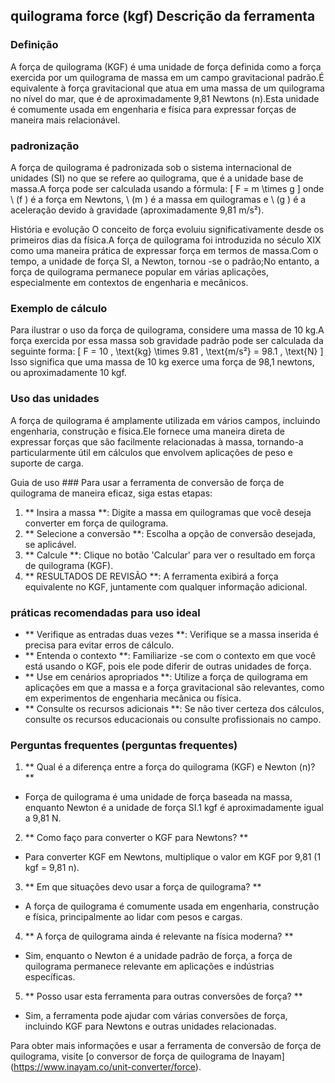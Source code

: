 ## quilograma force (kgf) Descrição da ferramenta

### Definição
A força de quilograma (KGF) é uma unidade de força definida como a força exercida por um quilograma de massa em um campo gravitacional padrão.É equivalente à força gravitacional que atua em uma massa de um quilograma no nível do mar, que é de aproximadamente 9,81 Newtons (n).Esta unidade é comumente usada em engenharia e física para expressar forças de maneira mais relacionável.

### padronização
A força de quilograma é padronizada sob o sistema internacional de unidades (SI) no que se refere ao quilograma, que é a unidade base de massa.A força pode ser calculada usando a fórmula:
\[ F = m \times g \]
onde \ (f \) é a força em Newtons, \ (m \) é a massa em quilogramas e \ (g \) é a aceleração devido à gravidade (aproximadamente 9,81 m/s²).

História e evolução
O conceito de força evoluiu significativamente desde os primeiros dias da física.A força de quilograma foi introduzida no século XIX como uma maneira prática de expressar força em termos de massa.Com o tempo, a unidade de força SI, a Newton, tornou -se o padrão;No entanto, a força de quilograma permanece popular em várias aplicações, especialmente em contextos de engenharia e mecânicos.

### Exemplo de cálculo
Para ilustrar o uso da força de quilograma, considere uma massa de 10 kg.A força exercida por essa massa sob gravidade padrão pode ser calculada da seguinte forma:
\[ F = 10 \, \text{kg} \times 9.81 \, \text{m/s²} = 98.1 \, \text{N} \]
Isso significa que uma massa de 10 kg exerce uma força de 98,1 newtons, ou aproximadamente 10 kgf.

### Uso das unidades
A força de quilograma é amplamente utilizada em vários campos, incluindo engenharia, construção e física.Ele fornece uma maneira direta de expressar forças que são facilmente relacionadas à massa, tornando-a particularmente útil em cálculos que envolvem aplicações de peso e suporte de carga.

Guia de uso ###
Para usar a ferramenta de conversão de força de quilograma de maneira eficaz, siga estas etapas:
1. ** Insira a massa **: Digite a massa em quilogramas que você deseja converter em força de quilograma.
2. ** Selecione a conversão **: Escolha a opção de conversão desejada, se aplicável.
3. ** Calcule **: Clique no botão 'Calcular' para ver o resultado em força de quilograma (KGF).
4. ** RESULTADOS DE REVISÃO **: A ferramenta exibirá a força equivalente no KGF, juntamente com qualquer informação adicional.

### práticas recomendadas para uso ideal
- ** Verifique as entradas duas vezes **: Verifique se a massa inserida é precisa para evitar erros de cálculo.
- ** Entenda o contexto **: Familiarize -se com o contexto em que você está usando o KGF, pois ele pode diferir de outras unidades de força.
- ** Use em cenários apropriados **: Utilize a força de quilograma em aplicações em que a massa e a força gravitacional são relevantes, como em experimentos de engenharia mecânica ou física.
- ** Consulte os recursos adicionais **: Se não tiver certeza dos cálculos, consulte os recursos educacionais ou consulte profissionais no campo.

### Perguntas frequentes (perguntas frequentes)

1. ** Qual é a diferença entre a força do quilograma (KGF) e Newton (n)? **
- Força de quilograma é uma unidade de força baseada na massa, enquanto Newton é a unidade de força SI.1 kgf é aproximadamente igual a 9,81 N.

2. ** Como faço para converter o KGF para Newtons? **
- Para converter KGF em Newtons, multiplique o valor em KGF por 9,81 (1 kgf = 9,81 n).

3. ** Em que situações devo usar a força de quilograma? **
- A força de quilograma é comumente usada em engenharia, construção e física, principalmente ao lidar com pesos e cargas.

4. ** A força de quilograma ainda é relevante na física moderna? **
- Sim, enquanto o Newton é a unidade padrão de força, a força de quilograma permanece relevante em aplicações e indústrias específicas.

5. ** Posso usar esta ferramenta para outras conversões de força? **
- Sim, a ferramenta pode ajudar com várias conversões de força, incluindo KGF para Newtons e outras unidades relacionadas.

Para obter mais informações e usar a ferramenta de conversão de força de quilograma, visite [o conversor de força de quilograma de Inayam] (https://www.inayam.co/unit-converter/force).
